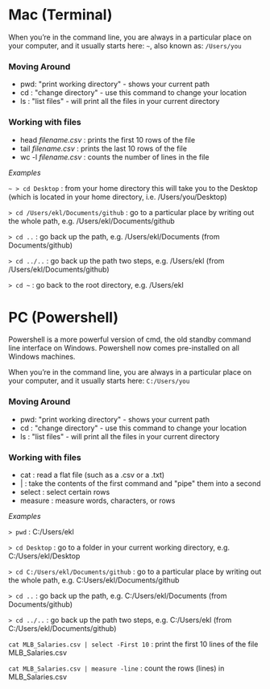# Mac (Terminal)

When you’re in the command line, you are always in a particular place on your computer, and it usually starts here:
`~`, also known as: `/Users/you`

### Moving Around
* pwd: "print working directory" - shows your current path
* cd : "change directory" - use this command to change your location
* ls : "list files" - will print all the files in your current directory

### Working with files
* head _filename.csv_ : prints the first 10 rows of the file
* tail _filename.csv_ : prints the last 10 rows of the file
* wc -l _filename.csv_ : counts the number of lines in the file 

_Examples_ 

`~ > cd Desktop` : from your home directory this will take you to the Desktop (which is located in your home directory, i.e. /Users/you/Desktop)

`> cd /Users/ekl/Documents/github` : go to a particular place by writing out the whole path, e.g. /Users/ekl/Documents/github

`> cd ..` : go back up the path, e.g. /Users/ekl/Documents (from Documents/github)

`> cd ../..` : go back up the path two steps, e.g. /Users/ekl (from /Users/ekl/Documents/github)

`> cd ~` : go back to the root directory, e.g. /Users/ekl


# PC (Powershell)

Powershell is a more powerful version of cmd, the old standby command line interface on Windows. Powershell now comes pre-installed on all Windows machines.

When you’re in the command line, you are always in a particular place on your computer, and it usually starts here:
`C:/Users/you`

### Moving Around
* pwd: "print working directory" - shows your current path
* cd : "change directory" - use this command to change your location
* ls : "list files" - will print all the files in your current directory


### Working with files

* cat : read a flat file (such as a .csv or a .txt)
* | : take the contents of the first command and "pipe" them into a second
* select : select certain rows
* measure : measure words, characters, or rows

_Examples_ 

`> pwd` : C:/Users/ekl

`> cd Desktop` : go to a folder in your current working directory, e.g. C:/Users/ekl/Desktop

`> cd C:/Users/ekl/Documents/github` : go to a particular place by writing out the whole path, e.g. C:Users/ekl/Documents/github

`> cd ..` : go back up the path, e.g. C:/Users/ekl/Documents (from Documents/github)

`> cd ../..` : go back up the path two steps, e.g. C:/Users/ekl (from C:/Users/ekl/Documents/github)

`cat MLB_Salaries.csv | select -First 10` : print the first 10 lines of the file MLB_Salaries.csv

`cat MLB_Salaries.csv | measure -line` : count the rows (lines) in MLB_Salaries.csv
 
